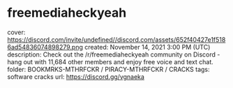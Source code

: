 # freemediaheckyeah

cover: https://discord.com/invite/undefined//discord.com/assets/652f40427e1f5186ad54836074898279.png
created: November 14, 2021 3:00 PM (UTC)
description: Check out the /r/freemediaheckyeah community on Discord - hang out with 11,684 other members and enjoy free voice and text chat.
folder: BOOKMRKS-MTHRFCKR / PIRACY-MTHRFCKR / CRACKS
tags: software cracks
url: https://discord.gg/vgnaeka